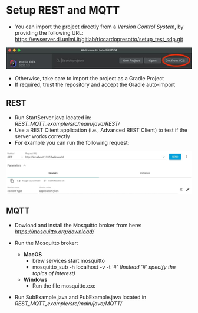 # Setup REST and MQTT



* You can import the project directly from a *Version Control System*, by providing the following URL: 
https://ewserver.di.unimi.it/gitlab/riccardopresotto/setup_test_sdp.git

<img src = './assets/img_1.png'>


* Otherwise, take care to import the project as a Gradle Project
* If required, trust the repository and accept the Gradle auto-import

## REST

* Run StartServer.java located in: *REST\_MQTT_example/src/main/java/REST/*
* Use a REST Client application (i.e., Advanced REST Client) to test if the server works correctly
* For example you can run the following request:

<img src = './assets/img_2.jpeg'>


## MQTT
* Dowload and install the Mosquitto broker from here: *https://mosquitto.org/download/*
* Run the Mosquitto broker:
	* **MacOS**
		- brew services start mosquitto
		- mosquitto_sub -h localhost -v -t ‘#’  *(Instead ‘#’ specify the topics of interest)*
	* **Windows**
		- Run the file mosquitto.exe

* Run SubExample.java and PubExample.java located in *REST\_MQTT_example/src/main/java/MQTT/*
